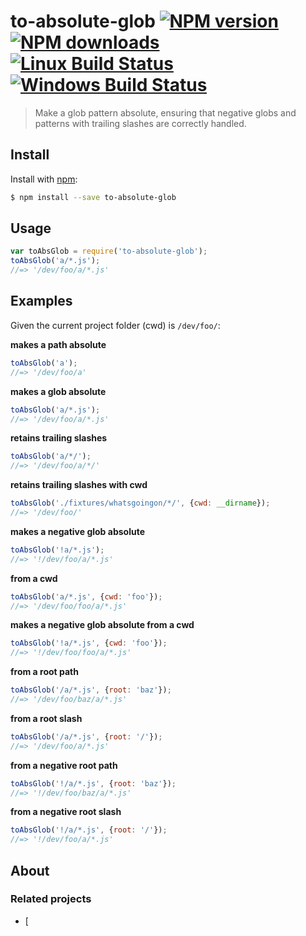 # to-absolute-glob [![NPM version](https://img.shields.io/npm/v/to-absolute-glob.svg?style=flat)](https://www.npmjs.com/package/to-absolute-glob) [![NPM downloads](https://img.shields.io/npm/dm/to-absolute-glob.svg?style=flat)](https://npmjs.org/package/to-absolute-glob) [![Linux Build Status](https://img.shields.io/travis/jonschlinkert/to-absolute-glob.svg?style=flat&label=Travis)](https://travis-ci.org/jonschlinkert/to-absolute-glob) [![Windows Build Status](https://img.shields.io/appveyor/ci/jonschlinkert/to-absolute-glob.svg?style=flat&label=AppVeyor)](https://ci.appveyor.com/project/jonschlinkert/to-absolute-glob)

> Make a glob pattern absolute, ensuring that negative globs and patterns with trailing slashes are correctly handled.

## Install

Install with [npm](https://www.npmjs.com/):

```sh
$ npm install --save to-absolute-glob
```

## Usage

```js
var toAbsGlob = require('to-absolute-glob');
toAbsGlob('a/*.js');
//=> '/dev/foo/a/*.js'
```

## Examples

Given the current project folder (cwd) is `/dev/foo/`:

**makes a path absolute**

```js
toAbsGlob('a');
//=> '/dev/foo/a'
```

**makes a glob absolute**

```js
toAbsGlob('a/*.js');
//=> '/dev/foo/a/*.js'
```

**retains trailing slashes**

```js
toAbsGlob('a/*/');
//=> '/dev/foo/a/*/'
```

**retains trailing slashes with cwd**

```js
toAbsGlob('./fixtures/whatsgoingon/*/', {cwd: __dirname});
//=> '/dev/foo/'
```

**makes a negative glob absolute**

```js
toAbsGlob('!a/*.js');
//=> '!/dev/foo/a/*.js'
```

**from a cwd**

```js
toAbsGlob('a/*.js', {cwd: 'foo'});
//=> '/dev/foo/foo/a/*.js'
```

**makes a negative glob absolute from a cwd**

```js
toAbsGlob('!a/*.js', {cwd: 'foo'});
//=> '!/dev/foo/foo/a/*.js'
```

**from a root path**

```js
toAbsGlob('/a/*.js', {root: 'baz'});
//=> '/dev/foo/baz/a/*.js'
```

**from a root slash**

```js
toAbsGlob('/a/*.js', {root: '/'});
//=> '/dev/foo/a/*.js'
```

**from a negative root path**

```js
toAbsGlob('!/a/*.js', {root: 'baz'});
//=> '!/dev/foo/baz/a/*.js'
```

**from a negative root slash**

```js
toAbsGlob('!/a/*.js', {root: '/'});
//=> '!/dev/foo/a/*.js'
```

## About

### Related projects

* [